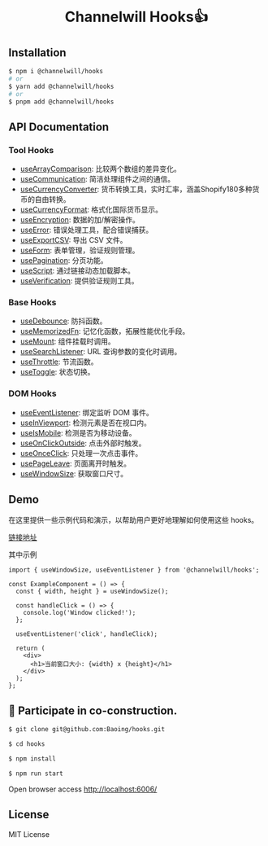 <div align="center">
  <h1>
    <br/>
    <a href="https://www.npmjs.com/package/@channelwill/hooks" style="display: flex; justify-content: center;gap: 8px;">
       <img src="https://www.channelwill.com/wp-content/uploads/2024/04/comparison_logo_3.svg" alt="" />
    </a>
    <br />
    Channelwill Hooks👍
  </h1>
</div>

## Installation

```bash
$ npm i @channelwill/hooks
# or
$ yarn add @channelwill/hooks
# or
$ pnpm add @channelwill/hooks
```

## API Documentation

### Tool Hooks

- [useArrayComparison](https://hooks.baoea.com/?path=/docs/tool-hooks-usearraycomparison--docs): 比较两个数组的差异变化。
- [useCommunication](https://hooks.baoea.com/?path=/docs/tool-hooks-usecommunication--docs): 简洁处理组件之间的通信。
- [useCurrencyConverter](https://hooks.baoea.com/?path=/docs/tool-hooks-usecurrencyconverter--docs): 货币转换工具，实时汇率，涵盖Shopify180多种货币的自由转换。
- [useCurrencyFormat](https://hooks.baoea.com/?path=/docs/tool-hooks-usecurrencyformat--docs): 格式化国际货币显示。
- [useEncryption](https://hooks.baoea.com/?path=/docs/tool-hooks-useencryption--docs): 数据的加/解密操作。
- [useError](https://hooks.baoea.com/?path=/docs/tool-hooks-useerror--docs): 错误处理工具，配合错误捕获。
- [useExportCSV](https://hooks.baoea.com/?path=/docs/tool-hooks-useexportcsv--docs): 导出 CSV 文件。
- [useForm](https://hooks.baoea.com/?path=/docs/tool-hooks-useform--docs): 表单管理，验证规则管理。
- [usePagination](https://hooks.baoea.com/?path=/docs/tool-hooks-usepagination--docs): 分页功能。
- [useScript](https://hooks.baoea.com/?path=/docs/tool-hooks-usescript--docs): 通过链接动态加载脚本。
- [useVerification](https://hooks.baoea.com/?path=/docs/tool-hooks-useverification--docs): 提供验证规则工具。

### Base Hooks

- [useDebounce](https://hooks.baoea.com/?path=/docs/base-hooks-usedebounce--docs): 防抖函数。
- [useMemorizedFn](https://hooks.baoea.com/?path=/docs/base-hooks-usememorizedfn--docs): 记忆化函数，拓展性能优化手段。
- [useMount](https://hooks.baoea.com/?path=/docs/base-hooks-usemount--docs): 组件挂载时调用。
- [useSearchListener](https://hooks.baoea.com/?path=/docs/base-hooks-usesearchlistener--docs):  URL 查询参数的变化时调用。
- [useThrottle](https://hooks.baoea.com/?path=/docs/base-hooks-usethrottle--docs): 节流函数。
- [useToggle](https://hooks.baoea.com/?path=/docs/base-hooks-usetoggle--docs): 状态切换。

### DOM Hooks

- [useEventListener](https://hooks.baoea.com/?path=/docs/dom-hooks-useeventlistener--docs): 绑定监听 DOM 事件。
- [useInViewport](https://hooks.baoea.com/?path=/docs/dom-hooks-useinviewport--docs): 检测元素是否在视口内。
- [useIsMobile](https://hooks.baoea.com/?path=/docs/dom-hooks-useismobile--docs): 检测是否为移动设备。
- [useOnClickOutside](https://hooks.baoea.com/?path=/docs/dom-hooks-useonclickoutside--docs): 点击外部时触发。
- [useOnceClick](https://hooks.baoea.com/?path=/docs/dom-hooks-useonceclick--docs): 只处理一次点击事件。
- [usePageLeave](https://hooks.baoea.com/?path=/docs/dom-hooks-usepageleave--docs): 页面离开时触发。
- [useWindowSize](https://hooks.baoea.com/?path=/docs/dom-hooks-usewindowsize--docs): 获取窗口尺寸。

## Demo

在这里提供一些示例代码和演示，以帮助用户更好地理解如何使用这些 hooks。

[链接地址](https://hooks.baoea.com/)

其中示例

```tsx
import { useWindowSize, useEventListener } from '@channelwill/hooks';

const ExampleComponent = () => {
  const { width, height } = useWindowSize();

  const handleClick = () => {
    console.log('Window clicked!');
  };

  useEventListener('click', handleClick);

  return (
    <div>
      <h1>当前窗口大小: {width} x {height}</h1>
    </div>
  );
};

```

## 🤝 Participate in co-construction.

```bash
$ git clone git@github.com:Baoing/hooks.git

$ cd hooks

$ npm install

$ npm run start
```

Open browser access [http://localhost:6006/](http://localhost:6006/)


## License

MIT License
